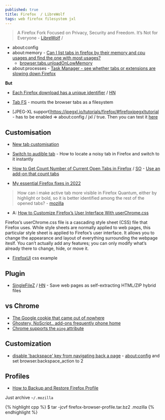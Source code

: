 ```yaml
---
published: true
title: Firefox  / LibreWolf
tags: web firefox filesystem jxl
---
```

> A Firefox Fork Focused on Privacy, Security and Freedom. It’s Not for Everyone - [LibreWolf](https://www.funkyspacemonkey.com/librewolf-a-firefox-fork-focused-on-privacy-security-and-freedom-its-not-for-everyone) / 

- about:config
- about:memory - [Can I list tabs in firefox by their memory and cpu usages and find the one with most usages?](https://superuser.com/questions/1535016/can-i-list-tabs-in-firefox-by-their-memory-and-cpu-usages-and-find-the-one-with)
	- [browser.tabs.unloadOnLowMemory](https://superuser.com/questions/503261/automatically-suspend-or-hibernate-tabs-in-firefox/504513#504513)
- about:processes - [Task Manager - see whether tabs or extensions are slowing down Firefox]()

**But**
- [Each Firefox download has a unique identifier](https://www.ghacks.net/2022/03/17/each-firefox-download-has-a-unique-identifier/) / [HN](https://news.ycombinator.com/item?id=30715163)

- [Tab FS](https://news.ycombinator.com/item?id=34847611) - mounts the browser tabs as a filesystem 

- [JPEG-XL support]https://jpegxl.io/tutorials/firefox/#firefoxjpegxltutorial - has to be enabled => about:config / jxl / true. Then you can test it [here](https://jpegxl.info/)

## Customisation
- [New tab customisation](https://support.mozilla.org/en-US/kb/customize-items-on-firefox-new-tab-page)
- [Switch to audible tab](https://www.ghacks.net/2019/09/03/how-to-locate-a-noisy-tab-in-firefox-and-switch-to-it-instantly/) - How to locate a noisy tab in Firefox and switch to it instantly
- [How to Get Count Number of Current Open Tabs in Firefox](https://techjourney.net/how-to-get-count-number-of-current-open-tabs-in-firefox/) / [SO](https://stackoverflow.com/questions/15884363/how-to-extract-number-of-currently-opened-tabs) - [Use an add-on that count tabs](https://addons.mozilla.org/en-US/firefox/addon/tab-counter-webext/?utm_source=addons.mozilla.org&utm_medium=referral&utm_content=search)

- [	My essential Firefox fixes in 2022](https://news.ycombinator.com/item?id=30663266)

> How can i make active tab more visible in Firefox Quantum, either by highlight or bold, so it is better identified among the rest of the opened tabs? - [mozilla](https://support.mozilla.org/en-US/questions/1193950)
- A: [How to Customize Firefox’s User Interface With userChrome.css](https://www.howtogeek.com/334716/how-to-customize-firefoxs-user-interface-with-userchrome.css/)

Firefox’s userChrome.css file is a cascading style sheet (CSS) file that Firefox uses. While style sheets are normally applied to web pages, this particular style sheet is applied to Firefox’s user interface. It allows you to change the appearance and layout of everything surrounding the webpage iteslf. You can’t actually add any features; you can only modify what’s already there to change, hide, or move it.

- [FirefoxUI](https://github.com/axydavid/FirefoxUI/blob/master/README.md) css example

## Plugin
- [SingleFileZ](https://github.com/gildas-lormeau/SingleFileZ) / [HN](https://news.ycombinator.com/item?id=21426056) - Save web pages as self-extracting HTML/ZIP hybrid files

## vs Chrome
- [The Google cookie that came out of nowhere](https://mailman.stanford.edu/pipermail/liberationtech/2015-April/015269.html)
- [Ghostery, NoScript.. add-ons frequently phone home](https://mailman.stanford.edu/pipermail/liberationtech/2015-April/015244.html)
- [Chrome supports the `ping` attribute](https://news.ycombinator.com/item?id=28673902)

## Customization
- [disable 'backspace' key from navigating back a page](https://support.mozilla.org/en-US/questions/924490) - [about:config](about:config) and set browser.backspace_action to 2

## Profiles
- [How to Backup and Restore Firefox Profile](https://www.fossmint.com/backup-and-restore-a-firefox-profile-on-linux/)

Just archive `~/.mozilla`

{% highlight cpp %}
$ tar -jcvf firefox-browser-profile.tar.bz2 .mozilla
{% endhighlight %}
